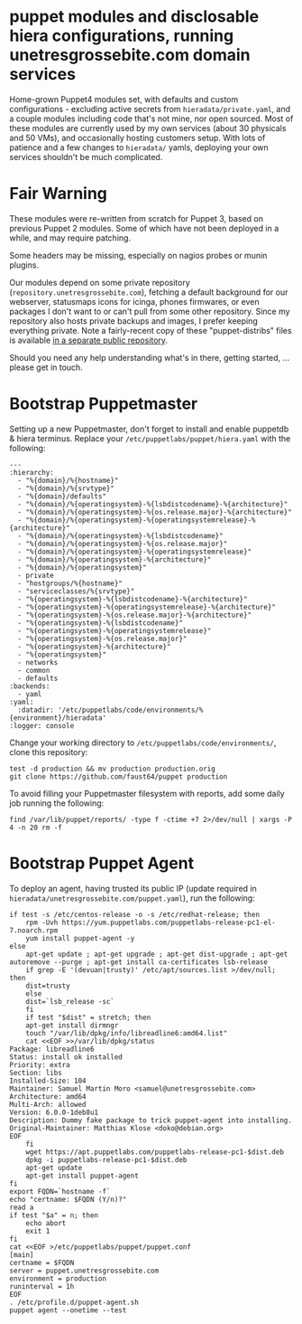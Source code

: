 puppet modules and disclosable hiera configurations, running unetresgrossebite.com domain services
==================================================================================================

Home-grown Puppet4 modules set, with defaults and custom configurations - excluding active secrets from `hieradata/private.yaml`, and a couple modules including code that's not mine, nor open sourced.
Most of these modules are currently used by my own services (about 30 physicals and 50 VMs), and occasionally hosting customers setup.
With lots of patience and a few changes to `hieradata/` yamls, deploying your own services shouldn't be much complicated.

# Fair Warning

These modules were re-written from scratch for Puppet 3, based on previous Puppet 2 modules. Some of which have not been deployed in a while, and may require patching.

Some headers may be missing, especially on nagios probes or munin plugins.

Our modules depend on some private repository (`repository.unetresgrossebite.com`), fetching a default background for our webserver, statusmaps icons for icinga, phones firmwares, or even packages I don't want to or can't pull from some other repository.
Since my repository also hosts private backups and images, I prefer keeping everything private. Note a fairly-recent copy of these "puppet-distribs" files is available [in a separate public repository](https://gitlab.unetresgrossebite.com/DevOps/puppet-distfiles/tree/master).

Should you need any help understanding what's in there, getting started, ... please get in touch.

# Bootstrap Puppetmaster

Setting up a new Puppetmaster, don't forget to install and enable puppetdb & hiera terminus.
Replace your `/etc/puppetlabs/puppet/hiera.yaml` with the following:

```
---
:hierarchy:
  - "%{domain}/%{hostname}"
  - "%{domain}/%{srvtype}"
  - "%{domain}/defaults"
  - "%{domain}/%{operatingsystem}-%{lsbdistcodename}-%{architecture}"
  - "%{domain}/%{operatingsystem}-%{os.release.major}-%{architecture}"
  - "%{domain}/%{operatingsystem}-%{operatingsystemrelease}-%{architecture}"
  - "%{domain}/%{operatingsystem}-%{lsbdistcodename}"
  - "%{domain}/%{operatingsystem}-%{os.release.major}"
  - "%{domain}/%{operatingsystem}-%{operatingsystemrelease}"
  - "%{domain}/%{operatingsystem}-%{architecture}"
  - "%{domain}/%{operatingsystem}"
  - private
  - "hostgroups/%{hostname}"
  - "serviceclasses/%{srvtype}"
  - "%{operatingsystem}-%{lsbdistcodename}-%{architecture}"
  - "%{operatingsystem}-%{operatingsystemrelease}-%{architecture}"
  - "%{operatingsystem}-%{os.release.major}-%{architecture}"
  - "%{operatingsystem}-%{lsbdistcodename}"
  - "%{operatingsystem}-%{operatingsystemrelease}"
  - "%{operatingsystem}-%{os.release.major}"
  - "%{operatingsystem}-%{architecture}"
  - "%{operatingsystem}"
  - networks
  - common
  - defaults
:backends:
  - yaml
:yaml:
  :datadir: '/etc/puppetlabs/code/environments/%{environment}/hieradata'
:logger: console
```

Change your working directory to `/etc/puppetlabs/code/environments/`, clone this repository:

```
test -d production && mv production production.orig
git clone https://github.com/faust64/puppet production
```

To avoid filling your Puppetmaster filesystem with reports, add some daily job running the following:

```
find /var/lib/puppet/reports/ -type f -ctime +7 2>/dev/null | xargs -P 4 -n 20 rm -f
```

# Bootstrap Puppet Agent

To deploy an agent, having trusted its public IP (update required in `hieradata/unetresgrossebite.com/puppet.yaml`), run the following:

```
if test -s /etc/centos-release -o -s /etc/redhat-release; then
    rpm -Uvh https://yum.puppetlabs.com/puppetlabs-release-pc1-el-7.noarch.rpm
    yum install puppet-agent -y
else
    apt-get update ; apt-get upgrade ; apt-get dist-upgrade ; apt-get autoremove --purge ; apt-get install ca-certificates lsb-release
    if grep -E '(devuan|trusty)' /etc/apt/sources.list >/dev/null; then
	dist=trusty
    else
	dist=`lsb_release -sc`
    fi
    if test "$dist" = stretch; then
	apt-get install dirmngr
	touch "/var/lib/dpkg/info/libreadline6:amd64.list"
	cat <<EOF >>/var/lib/dpkg/status
Package: libreadline6
Status: install ok installed
Priority: extra
Section: libs
Installed-Size: 104
Maintainer: Samuel Martin Moro <samuel@unetresgrossebite.com>
Architecture: amd64
Multi-Arch: allowed
Version: 6.0.0-1deb8u1
Description: Dummy fake package to trick puppet-agent into installing.
Original-Maintainer: Matthias Klose <doko@debian.org>
EOF
    fi
    wget https://apt.puppetlabs.com/puppetlabs-release-pc1-$dist.deb
    dpkg -i puppetlabs-release-pc1-$dist.deb
    apt-get update
    apt-get install puppet-agent
fi
export FQDN=`hostname -f`
echo "certname: $FQDN (Y/n)?"
read a
if test "$a" = n; then
    echo abort
    exit 1
fi
cat <<EOF >/etc/puppetlabs/puppet/puppet.conf
[main]
certname = $FQDN
server = puppet.unetresgrossebite.com
environment = production
runinterval = 1h
EOF
. /etc/profile.d/puppet-agent.sh
puppet agent --onetime --test
```
